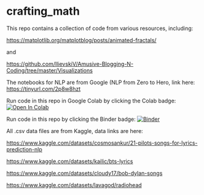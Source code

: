 # crafting_math

This repo contains a collection of code from various resources, including:

https://matplotlib.org/matplotblog/posts/animated-fractals/

and

https://github.com/IlievskiV/Amusive-Blogging-N-Coding/tree/master/Visualizations

The notebooks for NLP are from Google (NLP from Zero to Hero, link here: https://tinyurl.com/2p8w8hzt

Run code in this repo in Google Colab by clicking the Colab badge: <a target="_blank" href="https://colab.research.google.com/github/yajuna/crafting_math/blob/master">
  <img src="https://colab.research.google.com/assets/colab-badge.svg" alt="Open In Colab"/>
</a>

Run code in this repo by clicking the Binder badge: [![Binder](https://mybinder.org/badge_logo.svg)](https://mybinder.org/v2/gh/yajuna/crafting_math/HEAD)

All .csv data files are from Kaggle, data links are here: 

https://www.kaggle.com/datasets/cosmosankur/21-pilots-songs-for-lyrics-prediction-nlp

https://www.kaggle.com/datasets/kailic/bts-lyrics

https://www.kaggle.com/datasets/cloudy17/bob-dylan-songs

https://www.kaggle.com/datasets/lavagod/radiohead
